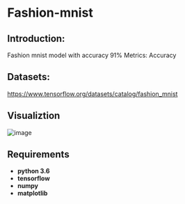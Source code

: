 # Fashion-mnist 

## Introduction:

Fashion mnist model with accuracy 91%
Metrics: Accuracy

## Datasets:

https://www.tensorflow.org/datasets/catalog/fashion_mnist

## Visualiztion

![image](https://github.com/tuan666chuoiht/Fashion-mnist/assets/133035942/d50858e2-0cbc-44d5-98b1-7cce41aa3f5c)

## Requirements

* **python 3.6**
* **tensorflow** 
* **numpy**
* **matplotlib**

